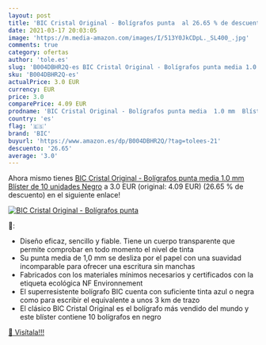 ```yaml
---
layout: post
title: 'BIC Cristal Original - Bolígrafos punta  al 26.65 % de descuento'
date: 2021-03-17 20:03:05
image: 'https://m.media-amazon.com/images/I/513Y0JkCDpL._SL400_.jpg'
comments: true
category: ofertas
author: 'tole.es'
slug: 'B004DBHR2Q-es BIC Cristal Original - Bolígrafos punta media 1.0 mm...'
sku: 'B004DBHR2Q-es'
actualPrice: 3.0 EUR
currency: EUR
price: 3.0
comparePrice: 4.09 EUR
prodname: 'BIC Cristal Original - Bolígrafos punta media  1.0 mm  Blíster de 10 unidades  Negro'
country: 'es'
flag: '🇪🇸'
brand: 'BIC'
buyurl: 'https://www.amazon.es/dp/B004DBHR2Q/?tag=tolees-21'
descuento: '26.65'
average: '3.0'
---
```


Ahora mismo tienes [BIC Cristal Original - Bolígrafos punta media  1.0 mm  Blíster de 10 unidades  Negro](https://www.amazon.es/dp/B004DBHR2Q/?tag=tolees-21) a 3.0 EUR (original: 4.09 EUR) (26.65 %  de descuento) en el siguiente enlace!

[![BIC Cristal Original - Bolígrafos punta ](https://m.media-amazon.com/images/I/513Y0JkCDpL._SL400_.jpg)](https://www.amazon.es/dp/B004DBHR2Q/?tag=tolees-21)

🔎:

- Diseño eficaz, sencillo y fiable. Tiene un cuerpo transparente que permite comprobar en todo momento el nivel de tinta
- Su punta media de 1,0 mm se desliza por el papel con una suavidad incomparable para ofrecer una escritura sin manchas
- Fabricados con los materiales mínimos necesarios y certificados con la etiqueta ecológica NF Environnement
- El superresistente bolígrafo BIC cuenta con suficiente tinta azul o negra como para escribir el equivalente a unos 3 km de trazo
- El clásico BIC Cristal Original es el bolígrafo más vendido del mundo y este blíster contiene 10 bolígrafos en negro

[🛒 Visítala!!!](https://www.amazon.es/dp/B004DBHR2Q/?tag=tolees-21)
